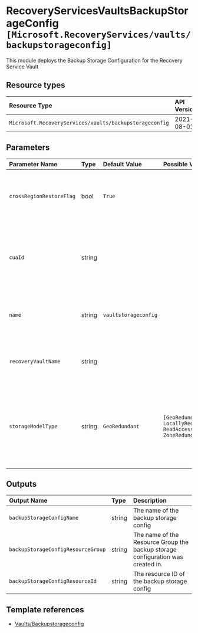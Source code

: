 # RecoveryServicesVaultsBackupStorageConfig `[Microsoft.RecoveryServices/vaults/backupstorageconfig]`

This module deploys the Backup Storage Configuration for the Recovery Service Vault
## Resource types

| Resource Type | API Version |
| :-- | :-- |
| `Microsoft.RecoveryServices/vaults/backupstorageconfig` | 2021-08-01 |

## Parameters

| Parameter Name | Type | Default Value | Possible Values | Description |
| :-- | :-- | :-- | :-- | :-- |
| `crossRegionRestoreFlag` | bool | `True` |  | Optional. Opt in details of Cross Region Restore feature |
| `cuaId` | string |  |  | Optional. Customer Usage Attribution ID (GUID). This GUID must be previously registered |
| `name` | string | `vaultstorageconfig` |  | Optional. The name of the backup storage config |
| `recoveryVaultName` | string |  |  | Required. Name of the Azure Recovery Service Vault |
| `storageModelType` | string | `GeoRedundant` | `[GeoRedundant, LocallyRedundant, ReadAccessGeoZoneRedundant, ZoneRedundant]` | Optional. Change Vault Storage Type (Works if vault has not registered any backup instance) |


## Outputs

| Output Name | Type | Description |
| :-- | :-- | :-- |
| `backupStorageConfigName` | string | The name of the backup storage config |
| `backupStorageConfigResourceGroup` | string | The name of the Resource Group the backup storage configuration was created in. |
| `backupStorageConfigResourceId` | string | The resource ID of the backup storage config |

## Template references

- [Vaults/Backupstorageconfig](https://docs.microsoft.com/en-us/azure/templates/Microsoft.RecoveryServices/2021-08-01/vaults/backupstorageconfig)
